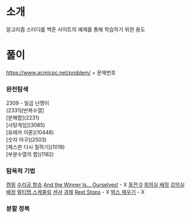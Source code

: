 # 소개

알고리즘 스터디를 백준 사이트의 예제를 통해 학습하기 위한 용도

# 풀이

https://www.acmicpc.net/problem/ + 문제번호

### 완전탐색
<div>2309 - 일곱 난쟁이</div>
<div>(2331)[반복수열]</div>
<div>[분해합](2231)</div>
<div>[사탕게임](3085)</div>
<div>[유레카 이론](10448)</div>
<div>[숫자 야구](2503)</div>
<div>[체스판 다시 칠하기](1018)</div>
<div>[부분수열의 합](1182)</div></div>

### 탐욕적 기법
[캠핑](4796)
[수리공 항승](1449)
[And the Winner Is... Ourselves!](17509) - X
[동전 0](11047)
[회의실 배정](1931)
[강의실 배정](11000)
[멀티탭 스케줄링](1700)
[센서](2212)
[과제](13904)
[Rest Stops](15748) - X
[박스 채우기](1493) - X

### 분할 정복
